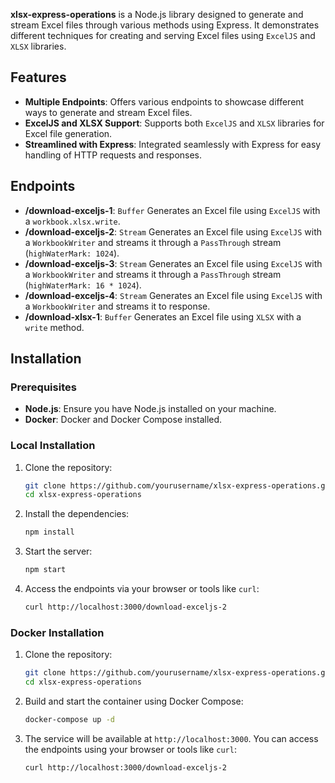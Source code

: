 **xlsx-express-operations** is a Node.js library designed to generate and stream Excel files through various methods using Express. It demonstrates different techniques for creating and serving Excel files using `ExcelJS` and `XLSX` libraries.

## Features

- **Multiple Endpoints**: Offers various endpoints to showcase different ways to generate and stream Excel files.
- **ExcelJS and XLSX Support**: Supports both `ExcelJS` and `XLSX` libraries for Excel file generation.
- **Streamlined with Express**: Integrated seamlessly with Express for easy handling of HTTP requests and responses.

## Endpoints

- **/download-exceljs-1**: `Buffer` Generates an Excel file using `ExcelJS` with a `workbook.xlsx.write`.
- **/download-exceljs-2**: `Stream` Generates an Excel file using `ExcelJS` with a `WorkbookWriter` and streams it through a `PassThrough` stream (`highWaterMark: 1024`).
- **/download-exceljs-3**: `Stream` Generates an Excel file using `ExcelJS` with a `WorkbookWriter` and streams it through a `PassThrough` stream (`highWaterMark: 16 * 1024`).
- **/download-exceljs-4**: `Stream` Generates an Excel file using `ExcelJS` with a `WorkbookWriter` and streams it to response.
- **/download-xlsx-1**: `Buffer` Generates an Excel file using `XLSX` with a `write` method.

## Installation

### Prerequisites

- **Node.js**: Ensure you have Node.js installed on your machine.
- **Docker**: Docker and Docker Compose installed.

### Local Installation

1. Clone the repository:

    ```bash
    git clone https://github.com/yourusername/xlsx-express-operations.git
    cd xlsx-express-operations
    ```

2. Install the dependencies:

    ```bash
    npm install
    ```

3. Start the server:

    ```bash
    npm start
    ```

4. Access the endpoints via your browser or tools like `curl`:

    ```bash
    curl http://localhost:3000/download-exceljs-2
    ```

### Docker Installation

1. Clone the repository:

    ```bash
    git clone https://github.com/yourusername/xlsx-express-operations.git
    cd xlsx-express-operations
    ```

2. Build and start the container using Docker Compose:

    ```bash
    docker-compose up -d
    ```

3. The service will be available at `http://localhost:3000`. You can access the endpoints using your browser or tools like `curl`:

    ```bash
    curl http://localhost:3000/download-exceljs-2
    ```
